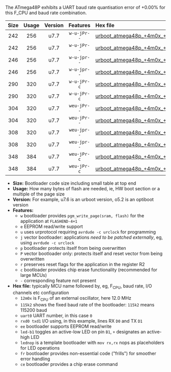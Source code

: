 The ATmega48P exhibits a UART baud rate quantisation error of +0.00% for this F_CPU and baud rate combination.

|Size|Usage|Version|Features|Hex file|
|:-:|:-:|:-:|:-:|:--|
|242|256|u7.7|`w-u-jPr--`|[urboot_atmega48p_+4m0x_+500k0_uart0_rxd0_txd1_led+b5.hex](https://raw.githubusercontent.com/stefanrueger/urboot.hex/main/mcus/atmega48p/external_oscillator/fcpu_+4m0x/br_+500k0/urboot_atmega48p_+4m0x_+500k0_uart0_rxd0_txd1_led+b5.hex)|
|242|256|u7.7|`w-u-jPr--`|[urboot_atmega48p_+4m0x_+500k0_uart0_rxd0_txd1_lednop.hex](https://raw.githubusercontent.com/stefanrueger/urboot.hex/main/mcus/atmega48p/external_oscillator/fcpu_+4m0x/br_+500k0/urboot_atmega48p_+4m0x_+500k0_uart0_rxd0_txd1_lednop.hex)|
|246|256|u7.7|`w-u-jpr--`|[urboot_atmega48p_+4m0x_+500k0_uart0_rxd0_txd1_led+b5_fr.hex](https://raw.githubusercontent.com/stefanrueger/urboot.hex/main/mcus/atmega48p/external_oscillator/fcpu_+4m0x/br_+500k0/urboot_atmega48p_+4m0x_+500k0_uart0_rxd0_txd1_led+b5_fr.hex)|
|246|256|u7.7|`w-u-jpr--`|[urboot_atmega48p_+4m0x_+500k0_uart0_rxd0_txd1_lednop_fr.hex](https://raw.githubusercontent.com/stefanrueger/urboot.hex/main/mcus/atmega48p/external_oscillator/fcpu_+4m0x/br_+500k0/urboot_atmega48p_+4m0x_+500k0_uart0_rxd0_txd1_lednop_fr.hex)|
|290|320|u7.7|`w-u-jPr-c`|[urboot_atmega48p_+4m0x_+500k0_uart0_rxd0_txd1_led+b5_fr_ce.hex](https://raw.githubusercontent.com/stefanrueger/urboot.hex/main/mcus/atmega48p/external_oscillator/fcpu_+4m0x/br_+500k0/urboot_atmega48p_+4m0x_+500k0_uart0_rxd0_txd1_led+b5_fr_ce.hex)|
|290|320|u7.7|`w-u-jPr-c`|[urboot_atmega48p_+4m0x_+500k0_uart0_rxd0_txd1_lednop_fr_ce.hex](https://raw.githubusercontent.com/stefanrueger/urboot.hex/main/mcus/atmega48p/external_oscillator/fcpu_+4m0x/br_+500k0/urboot_atmega48p_+4m0x_+500k0_uart0_rxd0_txd1_lednop_fr_ce.hex)|
|304|320|u7.7|`weu-jPr--`|[urboot_atmega48p_+4m0x_+500k0_uart0_rxd0_txd1_ee_led+b5.hex](https://raw.githubusercontent.com/stefanrueger/urboot.hex/main/mcus/atmega48p/external_oscillator/fcpu_+4m0x/br_+500k0/urboot_atmega48p_+4m0x_+500k0_uart0_rxd0_txd1_ee_led+b5.hex)|
|304|320|u7.7|`weu-jPr--`|[urboot_atmega48p_+4m0x_+500k0_uart0_rxd0_txd1_ee_lednop.hex](https://raw.githubusercontent.com/stefanrueger/urboot.hex/main/mcus/atmega48p/external_oscillator/fcpu_+4m0x/br_+500k0/urboot_atmega48p_+4m0x_+500k0_uart0_rxd0_txd1_ee_lednop.hex)|
|308|320|u7.7|`weu-jpr--`|[urboot_atmega48p_+4m0x_+500k0_uart0_rxd0_txd1_ee_led+b5_fr.hex](https://raw.githubusercontent.com/stefanrueger/urboot.hex/main/mcus/atmega48p/external_oscillator/fcpu_+4m0x/br_+500k0/urboot_atmega48p_+4m0x_+500k0_uart0_rxd0_txd1_ee_led+b5_fr.hex)|
|308|320|u7.7|`weu-jpr--`|[urboot_atmega48p_+4m0x_+500k0_uart0_rxd0_txd1_ee_lednop_fr.hex](https://raw.githubusercontent.com/stefanrueger/urboot.hex/main/mcus/atmega48p/external_oscillator/fcpu_+4m0x/br_+500k0/urboot_atmega48p_+4m0x_+500k0_uart0_rxd0_txd1_ee_lednop_fr.hex)|
|348|384|u7.7|`weu-jPr-c`|[urboot_atmega48p_+4m0x_+500k0_uart0_rxd0_txd1_ee_led+b5_fr_ce.hex](https://raw.githubusercontent.com/stefanrueger/urboot.hex/main/mcus/atmega48p/external_oscillator/fcpu_+4m0x/br_+500k0/urboot_atmega48p_+4m0x_+500k0_uart0_rxd0_txd1_ee_led+b5_fr_ce.hex)|
|348|384|u7.7|`weu-jPr-c`|[urboot_atmega48p_+4m0x_+500k0_uart0_rxd0_txd1_ee_lednop_fr_ce.hex](https://raw.githubusercontent.com/stefanrueger/urboot.hex/main/mcus/atmega48p/external_oscillator/fcpu_+4m0x/br_+500k0/urboot_atmega48p_+4m0x_+500k0_uart0_rxd0_txd1_ee_lednop_fr_ce.hex)|

- **Size:** Bootloader code size including small table at top end
- **Usage:** How many bytes of flash are needed, ie, HW boot section or a multiple of the page size
- **Version:** For example, u7.6 is an urboot version, o5.2 is an optiboot version
- **Features:**
  + `w` bootloader provides `pgm_write_page(sram, flash)` for the application at `FLASHEND-4+1`
  + `e` EEPROM read/write support
  + `u` uses urprotocol requiring `avrdude -c urclock` for programming
  + `j` vector bootloader: applications *need to be patched externally*, eg, using `avrdude -c urclock`
  + `p` bootloader protects itself from being overwritten
  + `P` vector bootloader only: protects itself and reset vector from being overwritten
  + `r` preserves reset flags for the application in the register R2
  + `c` bootloader provides chip erase functionality (recommended for large MCUs)
  + `-` corresponding feature not present
- **Hex file:** typically MCU name followed by, eg, F<sub>CPU</sub>, baud rate, I/O channels etc configuration
  + `12m0x` is F<sub>CPU</sub> of an external oscillator, here 12.0 MHz
  + `115k2` shows the fixed baud rate of the bootloader: `115k2` means 115200 baud
  + `uart0` UART number, in this case `0`
  + `rxd0 txd1` I/O using, in this example, lines RX `D0` and TX `D1`
  + `ee` bootloader supports EEPROM read/write
  + `led-b1` toggles an active-low LED on pin `B1`, `+` designates an active-high LED
  + `lednop` is a template bootloader with `mov rx,rx` nops as placeholders for LED operations
  + `fr` bootloader provides non-essential code ("frills") for smoother error handling
  + `ce` bootloader provides a chip erase command
